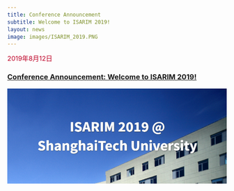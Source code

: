 ```yaml
---
title: Conference Announcement
subtitle: Welcome to ISARIM 2019!
layout: news
image: images/ISARIM_2019.PNG
---
```


<span style="font-size: 15px !important; color: #BD0026;">2019年8月12日</span> 
### [Conference Announcement: Welcome to ISARIM 2019!](http://arlab.sem.shanghaitech.edu.cn/isarim/)
<div align="center"><img src="images/ISARIM_2019.PNG" width="600" align="center" /></div><br>